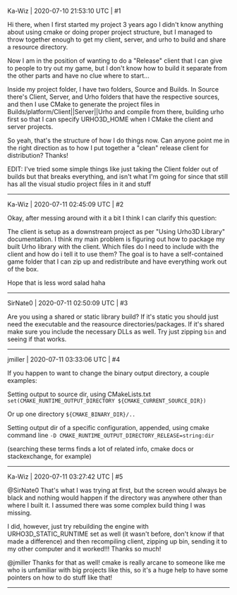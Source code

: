 Ka-Wiz | 2020-07-10 21:53:10 UTC | #1

Hi there, when I first started my project 3 years ago I didn't know anything about using cmake or doing proper project structure, but I managed to throw together enough to get my client, server, and urho to build and share a resource directory.

Now I am in the position of wanting to do a "Release" client that I can give to people to try out my game, but I don't know how to build it separate from the other parts and have no clue where to start...

Inside my project folder, I have two folders, Source and Builds. In Source there's Client, Server, and Urho folders that have the respective sources, and then I use CMake to generate the project files in Builds/platform/Client||Server||Urho and compile from there, building urho first so that I can specify URHO3D_HOME when I CMake the client and server projects.

So yeah, that's the structure of how I do things now. Can anyone point me in the right direction as to how I put together a "clean" release client for distribution? Thanks!

EDIT: I've tried some simple things like just taking the Client folder out of builds but that breaks everything, and isn't what I'm going for since that still has all the visual studio project files in it and stuff

-------------------------

Ka-Wiz | 2020-07-11 02:45:09 UTC | #2

Okay, after messing around with it a bit I think I can clarify this question:

The client is setup as a downstream project as per "Using Urho3D Library" documentation. I think my main problem is figuring out how to package my built Urho library with the client. Which files do I need to include with the client and how do i tell it to use them? The goal is to have a self-contained game folder that I can zip up and redistribute and have everything work out of the box.

Hope that is less word salad haha

-------------------------

SirNate0 | 2020-07-11 02:50:09 UTC | #3

Are you using a shared or static library build? If it's static you should just need the executable and the reasource directories/packages. If it's shared make sure you include the necessary DLLs as well. Try just zipping `bin` and seeing if that works.

-------------------------

jmiller | 2020-07-11 03:33:06 UTC | #4

If you happen to want to change the binary output directory, a couple examples:

Setting output to source dir, using CMakeLists.txt
`set(CMAKE_RUNTIME_OUTPUT_DIRECTORY ${CMAKE_CURRENT_SOURCE_DIR})`

Or up one directory
`${CMAKE_BINARY_DIR}/..`

Setting output dir of a specific configuration, appended, using cmake command line
 `-D CMAKE_RUNTIME_OUTPUT_DIRECTORY_RELEASE=string:dir`

(searching these terms finds a lot of related info, cmake docs or stackexchange, for example)

-------------------------

Ka-Wiz | 2020-07-11 03:27:42 UTC | #5

@SirNate0 That's what I was trying at first, but the screen would always be black and nothing would happen if the directory was anywhere other than where I built it. I assumed there was some complex build thing I was missing.

I did, however, just try rebuilding the engine with URHO3D_STATIC_RUNTIME set as well (it wasn't before, don't know if that made a difference) and then recompiling client, zipping up bin, sending it to my other computer and it worked!!! Thanks so much!

@jmiller  Thanks for that as well! cmake is really arcane to someone like me who is unfamiliar with big projects like this, so it's a huge help to have some pointers on how to do stuff like that!

-------------------------

